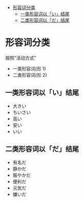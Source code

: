 - [形容词分类](#形容词分类)
  - [一类形容词以「い」结尾](#一类形容词以い结尾)
  - [二类形容词以「だ」结尾](#二类形容词以だ结尾)

# 形容词分类

按照"活动方式"

- 一类形容词(形 1)
- 二类形容词(形 2)

## 一类形容词以「い」结尾

- 大きい
- ちいさい
- 高い
- 安い
- いい

## 二类形容词以「だ」结尾

- 有名だ
- 静かだ
- 賑やかだ
- 便利だ
- 元気だ
- 嫌いだ
